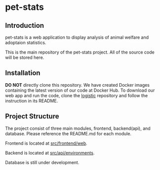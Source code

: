 # pet-stats

## Introduction
pet-stats is a web application to display analysis of animal welfare and adoptaion statistics.

This is the main repository of the pet-stats project. All of the source code will be stored here.

## Installation
**DO NOT** directly clone this repository. We have created Docker images containing the latest version of our code at Docker Hub. To download our web app and run the code, clone the [logistic](https://github.com/Team-ANANA/logistics) repository and follow the instruction in its README.

## Project Structure
The project consist of three main modules, frontend, backend(api), and database. Please reference the README.md for each module.

Frontend is located at [src/frontend/web](https://github.com/Team-ANANA/pet-stats/tree/main/src/frontend/web).

Backend is located at [src/api/environments](https://github.com/Team-ANANA/pet-stats/tree/main/src/api/environments).

Database is still under development.
